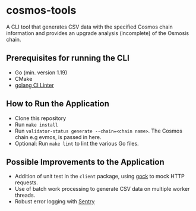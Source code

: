 # cosmos-tools

A CLI tool that generates CSV data with the specified Cosmos chain information and provides an upgrade analysis (incomplete) of the Osmosis chain.

## Prerequisites for running the CLI
* Go (min. version 1.19)
* CMake
* [golang CI Linter](https://github.com/golangci/golangci-lint)

## How to Run the Application
* Clone this repository
* Run `make install`
* Run `validator-status generate --chain=<chain name>`. The Cosmos chain e.g evmos, is passed in here. 
* Optional: Run `make lint` to lint the various Go files.

## Possible Improvements to the Application
* Addition of unit test in the `client` package, using [gock](gopkg.in/h2non/gock.v1) to mock HTTP requests.
* Use of batch work processing to generate CSV data on multiple worker threads.
* Robust error logging with [Sentry](https://sentry.io/welcome/)
